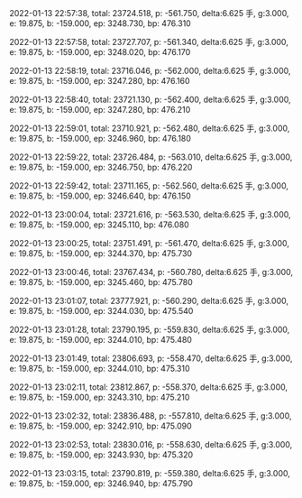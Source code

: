 2022-01-13 22:57:38, total: 23724.518, p: -561.750, delta:6.625 手, g:3.000, e: 19.875, b: -159.000, ep: 3248.730, bp: 476.310

2022-01-13 22:57:58, total: 23727.707, p: -561.340, delta:6.625 手, g:3.000, e: 19.875, b: -159.000, ep: 3248.020, bp: 476.170

2022-01-13 22:58:19, total: 23716.046, p: -562.000, delta:6.625 手, g:3.000, e: 19.875, b: -159.000, ep: 3247.280, bp: 476.160

2022-01-13 22:58:40, total: 23721.130, p: -562.400, delta:6.625 手, g:3.000, e: 19.875, b: -159.000, ep: 3247.280, bp: 476.210

2022-01-13 22:59:01, total: 23710.921, p: -562.480, delta:6.625 手, g:3.000, e: 19.875, b: -159.000, ep: 3246.960, bp: 476.180

2022-01-13 22:59:22, total: 23726.484, p: -563.010, delta:6.625 手, g:3.000, e: 19.875, b: -159.000, ep: 3246.750, bp: 476.220

2022-01-13 22:59:42, total: 23711.165, p: -562.560, delta:6.625 手, g:3.000, e: 19.875, b: -159.000, ep: 3246.640, bp: 476.150

2022-01-13 23:00:04, total: 23721.616, p: -563.530, delta:6.625 手, g:3.000, e: 19.875, b: -159.000, ep: 3245.110, bp: 476.080

2022-01-13 23:00:25, total: 23751.491, p: -561.470, delta:6.625 手, g:3.000, e: 19.875, b: -159.000, ep: 3244.370, bp: 475.730

2022-01-13 23:00:46, total: 23767.434, p: -560.780, delta:6.625 手, g:3.000, e: 19.875, b: -159.000, ep: 3245.460, bp: 475.780

2022-01-13 23:01:07, total: 23777.921, p: -560.290, delta:6.625 手, g:3.000, e: 19.875, b: -159.000, ep: 3244.030, bp: 475.540

2022-01-13 23:01:28, total: 23790.195, p: -559.830, delta:6.625 手, g:3.000, e: 19.875, b: -159.000, ep: 3244.010, bp: 475.480

2022-01-13 23:01:49, total: 23806.693, p: -558.470, delta:6.625 手, g:3.000, e: 19.875, b: -159.000, ep: 3244.010, bp: 475.310

2022-01-13 23:02:11, total: 23812.867, p: -558.370, delta:6.625 手, g:3.000, e: 19.875, b: -159.000, ep: 3243.310, bp: 475.210

2022-01-13 23:02:32, total: 23836.488, p: -557.810, delta:6.625 手, g:3.000, e: 19.875, b: -159.000, ep: 3242.910, bp: 475.090

2022-01-13 23:02:53, total: 23830.016, p: -558.630, delta:6.625 手, g:3.000, e: 19.875, b: -159.000, ep: 3243.930, bp: 475.320

2022-01-13 23:03:15, total: 23790.819, p: -559.380, delta:6.625 手, g:3.000, e: 19.875, b: -159.000, ep: 3246.940, bp: 475.790